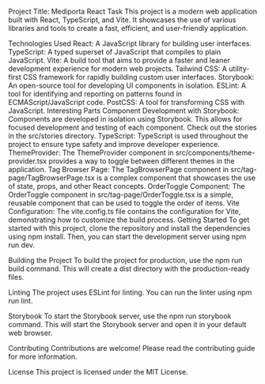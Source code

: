Project Title: Mediporta React Task
This project is a modern web application built with React, TypeScript, and Vite. It showcases the use of various libraries and tools to create a fast, efficient, and user-friendly application.

Technologies Used
React: A JavaScript library for building user interfaces.
TypeScript: A typed superset of JavaScript that compiles to plain JavaScript.
Vite: A build tool that aims to provide a faster and leaner development experience for modern web projects.
Tailwind CSS: A utility-first CSS framework for rapidly building custom user interfaces.
Storybook: An open-source tool for developing UI components in isolation.
ESLint: A tool for identifying and reporting on patterns found in ECMAScript/JavaScript code.
PostCSS: A tool for transforming CSS with JavaScript.
Interesting Parts
Component Development with Storybook: Components are developed in isolation using Storybook. This allows for focused development and testing of each component. Check out the stories in the src/stories directory.
TypeScript: TypeScript is used throughout the project to ensure type safety and improve developer experience.
ThemeProvider: The ThemeProvider component in src/components/theme-provider.tsx provides a way to toggle between different themes in the application.
Tag Browser Page: The TagBrowserPage component in src/tag-page/TagBrowserPage.tsx is a complex component that showcases the use of state, props, and other React concepts.
OrderToggle Component: The OrderToggle component in src/tag-page/OrderToggle.tsx is a simple, reusable component that can be used to toggle the order of items.
Vite Configuration: The vite.config.ts file contains the configuration for Vite, demonstrating how to customize the build process.
Getting Started
To get started with this project, clone the repository and install the dependencies using npm install. Then, you can start the development server using npm run dev.

Building the Project
To build the project for production, use the npm run build command. This will create a dist directory with the production-ready files.

Linting
The project uses ESLint for linting. You can run the linter using npm run lint.

Storybook
To start the Storybook server, use the npm run storybook command. This will start the Storybook server and open it in your default web browser.

Contributing
Contributions are welcome! Please read the contributing guide for more information.

License
This project is licensed under the MIT License.
